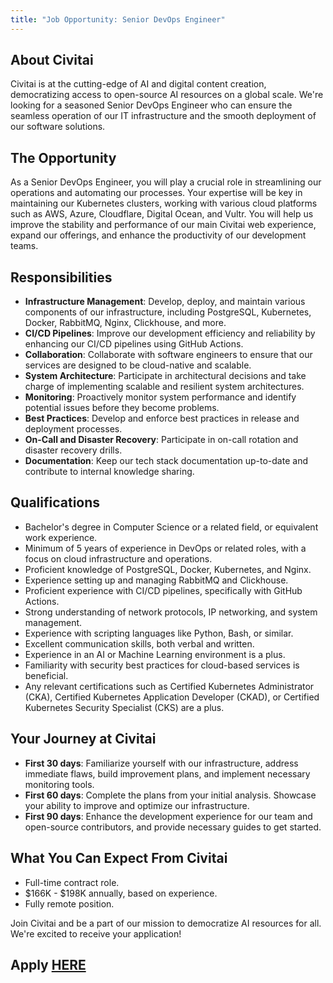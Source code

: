 ```yaml
---
title: "Job Opportunity: Senior DevOps Engineer"
---
```


## About Civitai

Civitai is at the cutting-edge of AI and digital content creation, democratizing access to open-source AI resources on a global scale. We're looking for a seasoned Senior DevOps Engineer who can ensure the seamless operation of our IT infrastructure and the smooth deployment of our software solutions.

## The Opportunity

As a Senior DevOps Engineer, you will play a crucial role in streamlining our operations and automating our processes. Your expertise will be key in maintaining our Kubernetes clusters, working with various cloud platforms such as AWS, Azure, Cloudflare, Digital Ocean, and Vultr. You will help us improve the stability and performance of our main Civitai web experience, expand our offerings, and enhance the productivity of our development teams.

## Responsibilities

- **Infrastructure Management**: Develop, deploy, and maintain various components of our infrastructure, including PostgreSQL, Kubernetes, Docker, RabbitMQ, Nginx, Clickhouse, and more.
- **CI/CD Pipelines**: Improve our development efficiency and reliability by enhancing our CI/CD pipelines using GitHub Actions.
- **Collaboration**: Collaborate with software engineers to ensure that our services are designed to be cloud-native and scalable.
- **System Architecture**: Participate in architectural decisions and take charge of implementing scalable and resilient system architectures.
- **Monitoring**: Proactively monitor system performance and identify potential issues before they become problems.
- **Best Practices**: Develop and enforce best practices in release and deployment processes.
- **On-Call and Disaster Recovery**: Participate in on-call rotation and disaster recovery drills.
- **Documentation**: Keep our tech stack documentation up-to-date and contribute to internal knowledge sharing.

## Qualifications

- Bachelor's degree in Computer Science or a related field, or equivalent work experience.
- Minimum of 5 years of experience in DevOps or related roles, with a focus on cloud infrastructure and operations.
- Proficient knowledge of PostgreSQL, Docker, Kubernetes, and Nginx.
- Experience setting up and managing RabbitMQ and Clickhouse.
- Proficient experience with CI/CD pipelines, specifically with GitHub Actions.
- Strong understanding of network protocols, IP networking, and system management.
- Experience with scripting languages like Python, Bash, or similar.
- Excellent communication skills, both verbal and written.
- Experience in an AI or Machine Learning environment is a plus.
- Familiarity with security best practices for cloud-based services is beneficial.
- Any relevant certifications such as Certified Kubernetes Administrator (CKA), Certified Kubernetes Application Developer (CKAD), or Certified Kubernetes Security Specialist (CKS) are a plus.

## Your Journey at Civitai

- **First 30 days**: Familiarize yourself with our infrastructure, address immediate flaws, build improvement plans, and implement necessary monitoring tools.
- **First 60 days**: Complete the plans from your initial analysis. Showcase your ability to improve and optimize our infrastructure.
- **First 90 days**: Enhance the development experience for our team and open-source contributors, and provide necessary guides to get started.

## What You Can Expect From Civitai

- Full-time contract role.
- $166K - $198K annually, based on experience.
- Fully remote position.

Join Civitai and be a part of our mission to democratize AI resources for all. We're excited to receive your application!

## Apply [HERE](https://forms.clickup.com/8459928/f/825mr-5820/BEIF9TG69LYV9MQVSW)
